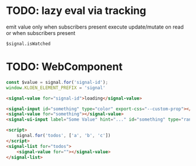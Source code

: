 # TODO: lazy eval via tracking

emit value only when subscribers present
execute update/mutate on read or when subscribers present

```
$signal.isWatched 
```

# TODO: WebComponent

```js
const $value = signal.for('signal-id');
window.KLOEN_ELEMENT_PREFIX = 'signal'
```

```html
<signal-value for="signal-id">loading</signal-value>
```

```html
<signal-input id="something" type="color" export-css="--custom-prop"></signal-input>
<signal-value for="something"></signal-value>
<signal-ui-input label="Some Value" hint="..." id="something" type="range" export-css="--custom-prop"></signal-input>

<script>
    signal.for('todos', ['a', 'b', 'c'])
</script>
<signal-list for="todos">
    <signal-value for=""></signal-value>
</signal-list>
```
